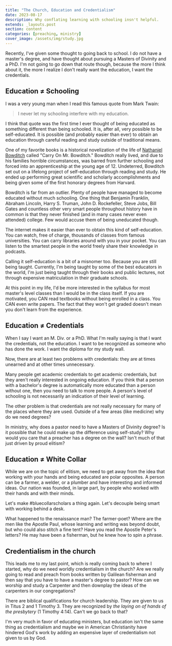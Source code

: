 ```yaml
---
title: "The Church, Education and Credentialism"
date: 2023-08-17
description: Why conflating learning with schooling insn't helpful.
extends: _layouts.post
section: content
categories: [preaching, ministry]
cover_image: /assets/img/study.jpg
---
```


Recently, I've given some thought to going back to school.  I do not have a master's degree, and have thought about pursuing a Masters of Divinity and a PhD.  I'm not going to go down that route though, because the more I think about it, the more I realize I don't really want the education, I want the credentials.  

## Education ≠ Schooling

I was a very young man when I read this famous quote from Mark Twain:

> I never let my schooling interfere with my education.

I think that quote was the first time I ever thought of being educated as something different than being schooled.  It is, after all, very possible to be self-educated.  It is possible (and probably easier than ever) to obtain an education through careful reading and study outside of traditional means.

One of my favorite books is a historical novelization of the life of [Nathaniel Bowditch](https://en.wikipedia.org/wiki/Nathaniel_Bowditch) called "Carry On Mr. Bowditch."  Bowditch really lived, and due to his families horrible circumstances, was barred from further schooling and forced into an apprenticeship at the young age of 12.  Undeterred, Bowditch set out on a lifelong project of self-education through reading and study.  He ended up performing great scientific and scholarly accomplishments and being given some of the first honorary degrees from Harvard.

Bowditch is far from an outlier.  Plenty of people have managed to become educated without much schooling.  One thing that Benjamin Franklin, Abraham Lincoln, Harry S. Truman, John D. Rockefeller, Steve Jobs, Bill Gates and countless other very smart people throughout history have in common is that they never finished (and in many cases never even attended) college.  Few would accuse them of being uneducated though.

The internet makes it easier than ever to obtain this kind of self-education.  You can watch, free of charge, thousands of classes from famous universities.  You can carry libraries around with you in your pocket.  You can listen to the smartest people in the world freely share their knowledge in podcasts.  

Calling it self-education is a bit of a misnomer too.  Because you are still being taught.  Currently, I'm being taught by some of the best educators in the world, I'm just being taught through their books and public lectures, not through expensive matriculation in their graduate schools.

At this point in my life, I'd be more interested in the syllabus for most master's level classes than I would be in the class itself.  If you are motivated, you CAN read textbooks without being enrolled in a class.  You CAN even write papers.  The fact that they won't get graded doesn't mean you don't learn from the experience.

## Education ≠ Credentials

When I say I want an M. Div. or a PhD.  What I'm really saying is that I want the credentials, not the education.  I want to be recognized as someone who has done the work.  I want the diploma for my study wall.  

Now, there are at least two problems with credentials: they are at times unearned and at other times unnecessary.  

Many people get academic credentials to get academic credentials, but they aren't really interested in ongoing education.  If you think that a person with a bachelor's degree is automatically more educated than a person without one, then you need to talk to more people.  A person's level of schooling is not necessarily an indication of their level of learning.    

The other problem is that credentials are not really necessary for many of the places where they are used.  Outside of a few areas (like medicine) why do we need degrees?  

In ministry, why does a pastor need to have a Masters of Divinity degree?  Is it possible that he could make up the difference using self-study?  Why would you care that a preacher has a degree on the wall?  Isn't much of that just driven by proud elitism?

## Education ≠ White Collar

While we are on the topic of elitism, we need to get away from the idea that working with your hands and being educated are polar opposites.  A person can be a farmer, a welder, or a plumber and have interesting and informed ideas.   Our nation was founded, in large part, by people who worked with their hands and with their minds.  

Let's make #bluecollarscholars a thing again.  Let's decouple being smart with working behind a desk.  

What happened to the renaissance man?  The farmer-poet?  Where are the men like the Apostle Paul, whose learning and writing was beyond doubt, but who could also stitch a fine tent?  Have you read the Apostle Peter's letters?  He may have been a fisherman, but he knew how to spin a phrase.

## Credentialism in the church

This leads me to my last point, which is really coming back to where I started, why do we need worldly credentialism in the church?  Are we really going to read and preach from books written by Galilean fisherman and then say that you have to have a master's degree to pastor?  How can we worship and study a Carpenter and then downplay the ideas of the carpenters in our congregations?

There are biblical qualifications for church leadership.  They are given to us in Titus 2 and 1 Timothy 3.  They are recognized by *the laying on of hands of the presbytery* (1 Timothy 4:14).   Can't we go back to that?  

I'm very much in favor of educating ministers, but education isn't the same thing as credentialism and maybe we in American Christianity have hindered God's work by adding an expensive layer of credentialism not given to us by God.  

